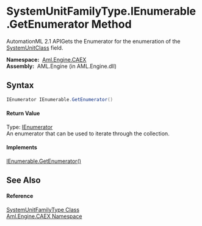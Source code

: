 SystemUnitFamilyType.IEnumerable.GetEnumerator Method
=====================================================
AutomationML 2.1 APIGets the Enumerator for the enumeration of the [SystemUnitClass][1] field.

  **Namespace:**  [Aml.Engine.CAEX][2]  
  **Assembly:**  AML.Engine (in AML.Engine.dll)

Syntax
------

```csharp
IEnumerator IEnumerable.GetEnumerator()
```

#### Return Value
Type: [IEnumerator][3]  
An enumerator that can be used to iterate through the collection.
#### Implements
[IEnumerable.GetEnumerator()][4]  


See Also
--------

#### Reference
[SystemUnitFamilyType Class][5]  
[Aml.Engine.CAEX Namespace][2]  

[1]: SystemUnitClass.md
[2]: ../README.md
[3]: https://docs.microsoft.com/dotnet/api/system.collections.ienumerator
[4]: https://docs.microsoft.com/dotnet/api/system.collections.ienumerable.getenumerator#System_Collections_IEnumerable_GetEnumerator
[5]: README.md
[6]: https://www.automationml.org
[7]: ../../icons/logoShade.png
